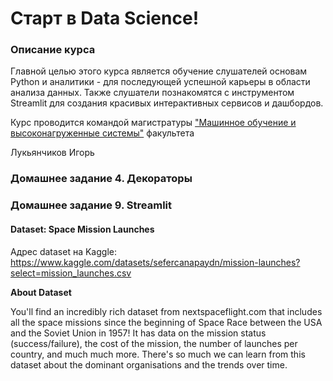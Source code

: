 # Старт в Data Science!

### Описание курса
Главной целью этого курса является обучение слушателей основам Python и аналитики - для последующей успешной карьеры в области анализа данных. Также слушатели познакомятся с инструментом Streamlit для создания красивых интерактивных сервисов и дашбордов.

Курс проводится командой магистратуры ["Машинное обучение и высоконагруженные системы"](https://www.hse.ru/ma/mlds/) факультета 

Лукьянчиков Игорь

### Домашнее задание 4. Декораторы

### Домашнее задание 9. Streamlit

#### Dataset: Space Mission Launches
Адрес dataset на Kaggle: https://www.kaggle.com/datasets/sefercanapaydn/mission-launches?select=mission_launches.csv

**About Dataset**

You'll find an incredibly rich dataset from nextspaceflight.com that includes all the space missions since the beginning of Space Race between the USA and the Soviet Union in 1957! It has data on the mission status (success/failure), the cost of the mission, the number of launches per country, and much much more. There's so much we can learn from this dataset about the dominant organisations and the trends over time.